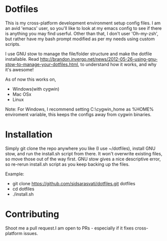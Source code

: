 Dotfiles
========

This is my cross-platform development environment setup config files. I
am an avid 'emacs' user, so you'll like to look at my emacs config to
see if there is anything you may find userful. Other than that, I
don't user 'Oh-my-zsh', but rather have my bash prompt modified as per
my needs using custom scripts.

I use GNU stow to manage the file/folder structure and make the dotfile installable. Read http://brandon.invergo.net/news/2012-05-26-using-gnu-stow-to-manage-your-dotfiles.html, to understand how it works, and why it's awesome! 

As of now this works on, 
 - Windows(with cygwin)
 - Mac OSx
 - Linux 

Note: For Windows, I recommend setting C:\cygwin_home as %HOME%
enviroment variable, this keeps the configs away from cygwin binaries.

Installation
============

Simply git clone the repo anywhere you like (I use ~/dotfiles), install GNU stow, and run the install.sh script from there.
It won't overwrite existing files, so move those out of the way first. GNU stow gives a nice descriptive error, so re-rerun install.sh script as you keep backing up the files. 

Example:
- git clone https://github.com/sidsarasvati/dotfiles.git dotfiles
- cd dotfiles
- ./install.sh

Contributing
============

Shoot me a pull request.I am open to PRs - especially if it fixes cross-platform issues. 
